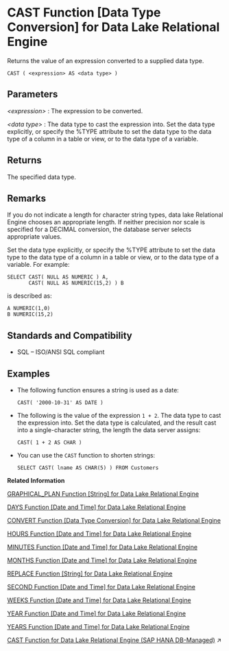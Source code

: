 <!-- loioa53996d784f21015a34086a244c40db1 -->

# CAST Function \[Data Type Conversion\] for Data Lake Relational Engine

Returns the value of an expression converted to a supplied data type.



```
CAST ( <expression> AS <data type> )
```



<a name="loioa53996d784f21015a34086a244c40db1__CAST_parm1"/>

## Parameters

 *<expression\>*
 :   The expression to be converted.

  *<data type\>*
 :   The data type to cast the expression into. Set the data type explicitly, or specify the %TYPE attribute to set the data type to the data type of a column in a table or view, or to the data type of a variable.

 

<a name="loioa53996d784f21015a34086a244c40db1__CAST_returns1"/>

## Returns

The specified data type.



<a name="loioa53996d784f21015a34086a244c40db1__CAST_remarks1"/>

## Remarks

If you do not indicate a length for character string types, data lake Relational Engine chooses an appropriate length. If neither precision nor scale is specified for a DECIMAL conversion, the database server selects appropriate values.

Set the data type explicitly, or specify the %TYPE attribute to set the data type to the data type of a column in a table or view, or to the data type of a variable. For example:

```
SELECT CAST( NULL AS NUMERIC ) A,
       CAST( NULL AS NUMERIC(15,2) ) B
```

is described as:

```
A NUMERIC(1,0)
B NUMERIC(15,2)
```



<a name="loioa53996d784f21015a34086a244c40db1__CAST_standards1"/>

## Standards and Compatibility

-   SQL – ISO/ANSI SQL compliant



<a name="loioa53996d784f21015a34086a244c40db1__CAST_examples1"/>

## Examples

-   The following function ensures a string is used as a date:

    ```
    CAST( '2000-10-31' AS DATE )
    ```

-   The following is the value of the expression `1 + 2`. The data type to cast the expression into. Set the data type is calculated, and the result cast into a single-character string, the length the data server assigns:

    ```
    CAST( 1 + 2 AS CHAR )
    ```

-   You can use the `CAST` function to shorten strings:

    ```
    SELECT CAST( lname AS CHAR(5) ) FROM Customers
    ```


**Related Information**  


[GRAPHICAL\_PLAN Function \[String\] for Data Lake Relational Engine](graphical-plan-function-string-for-data-lake-relational-engine-a553c53.md "Returns the graphical query plan to Interactive SQL in an XML format string.")

[DAYS Function \[Date and Time\] for Data Lake Relational Engine](days-function-date-and-time-for-data-lake-relational-engine-a54a45b.md "Returns the number of days since an arbitrary starting date, returns the number of days between two specified dates, or adds the specified integer-expression number of days to a given date.")

[CONVERT Function \[Data Type Conversion\] for Data Lake Relational Engine](convert-function-data-type-conversion-for-data-lake-relational-engine-a53f6ef.md "Returns an expression converted to a supplied data type.")

[HOURS Function \[Date and Time\] for Data Lake Relational Engine](hours-function-date-and-time-for-data-lake-relational-engine-a556e14.md "Returns the number of hours since an arbitrary starting date and time, the number of whole hours between two specified times, or adds the specified integer-expression number of hours to a time.")

[MINUTES Function \[Date and Time\] for Data Lake Relational Engine](minutes-function-date-and-time-for-data-lake-relational-engine-a5648d4.md "Returns the number of minutes since an arbitrary date and time, the number of whole minutes between two specified times, or adds the specified integer-expression number of minutes to a time.")

[MONTHS Function \[Date and Time\] for Data Lake Relational Engine](months-function-date-and-time-for-data-lake-relational-engine-a566ced.md "Returns the number of months since an arbitrary starting date/time or the number of months between two specified date/times, or adds the specified integer-expression number of months to a date/time.")

[REPLACE Function \[String\] for Data Lake Relational Engine](replace-function-string-for-data-lake-relational-engine-a579952.md "Replaces all occurrences of a substring with another substring.")

[SECOND Function \[Date and Time\] for Data Lake Relational Engine](second-function-date-and-time-for-data-lake-relational-engine-a57dc03.md "Returns a number from 0 to 59 corresponding to the second component of the given date/time value.")

[WEEKS Function \[Date and Time\] for Data Lake Relational Engine](weeks-function-date-and-time-for-data-lake-relational-engine-a590601.md "Returns the number of weeks since an arbitrary starting date/time, returns the number of weeks between two specified date/times, or adds the specified integer-expression number of weeks to a date/time.")

[YEAR Function \[Date and Time\] for Data Lake Relational Engine](year-function-date-and-time-for-data-lake-relational-engine-a591eb9.md "Returns a 4-digit number corresponding to the year of the given date/time.")

[YEARS Function \[Date and Time\] for Data Lake Relational Engine](years-function-date-and-time-for-data-lake-relational-engine-a5926bf.md "Returns a 4-digit number corresponding to the year of a given date/time, returns the number of years between two specified date/times, or adds the specified integer-expression number of years to a date/time.")

[CAST Function for Data Lake Relational Engine (SAP HANA DB-Managed)](https://help.sap.com/viewer/a898e08b84f21015969fa437e89860c8/2023_1_QRC/en-US/4a2c75bbed1d4b399e51f704ee7d35dc.html "Returns the value of an expression converted to a supplied data type.") :arrow_upper_right:

